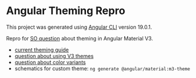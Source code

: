 # Angular Theming Repro

This project was generated using [Angular CLI](https://github.com/angular/angular-cli) version 19.0.1.

Repro for [SO question](https://stackoverflow.com/questions/79230742/proper-angular-material-v3-theming) about theming in Angular Material V3.

- [current theming guide](https://material.angular.io/guide/theming)
- [question about using V3 themes](https://stackoverflow.com/questions/79153638/how-to-i-make-themes-work-with-angular-18-and-materials-3)
- [question about color variants](https://github.com/angular/components/issues/29160)
- schematics for custom theme: `ng generate @angular/material:m3-theme`
